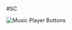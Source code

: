#SC

![Music Player Buttons](https://user-images.githubusercontent.com/107126204/185736391-4c09f29c-1b2a-4c17-b832-a7a4d280d9c3.jpg)
